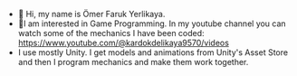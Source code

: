 - 👋 Hi, my name is Ömer Faruk Yerlikaya.
- 👀I am interested in Game Programming. In my youtube channel you can watch some of the mechanics I have been coded: https://www.youtube.com/@kardokdelikaya9570/videos
- I use mostly Unity. I get models and animations from Unity's Asset Store and then I program mechanics and make them work together.
